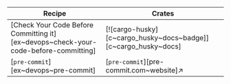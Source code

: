 | Recipe | Crates |
|--------|--------|
| [Check Your Code Before Committing it][ex~devops~check-your-code-before-committing] | [![cargo-husky][c~cargo_husky~docs~badge]][c~cargo_husky~docs] |
| [`pre-commit`][ex~devops~pre-commit] | [`pre-commit`][pre-commit.com~website]↗ |
